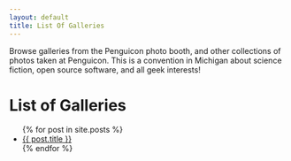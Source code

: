 ```yaml
---
layout: default
title: List Of Galleries
---
```

Browse galleries from the Penguicon photo booth, and other collections
of photos taken at Penguicon. This is a convention in Michigan about
science fiction, open source software, and all geek interests!

# List of Galleries

<ul>
  {% for post in site.posts %}
    <li>
      <a href="{{ post.url }}">{{ post.title }}</a>
    </li>
  {% endfor %}
</ul>